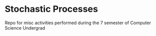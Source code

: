 # Stochastic Processes
Repo for misc activities performed during the 7 semester of Computer Science Undergrad 
